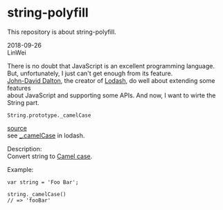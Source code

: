 # string-polyfill
This repository is about string-polyfill.
              
2018-09-26     
LinWei            
             
There is no doubt that JavaScript is an excellent programming language.    
But, unfortunately, I just can't get enough from its feature.     
[John-David Dalton](https://github.com/jdalton), the creator of [Lodash](https://lodash.com/), do well about extending some 
features        
about JavaScript and supporting some APIs. And now, I want to wirte the 
String part.     
      
```
String.prototype._camelCase
```       
[source](https://github.com/asilinwei/string-polyfill/blob/master/src/camelCase.js)     
see [_.camelCase](https://lodash.com/docs/4.17.10#camelCase) in lodash. 

Description:   
Convert string to [Camel case](https://en.wikipedia.org/wiki/Camel_case).     

Example:   
```
var string = 'Foo Bar';

string._camelCase()
// => 'fooBar'
``` 